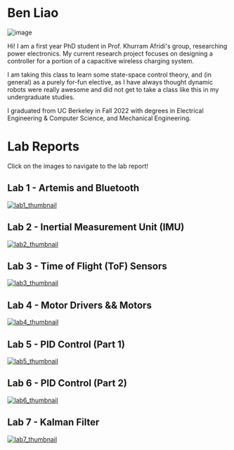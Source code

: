 # Ben Liao

![image](images/ben_photo.jpg)

Hi! I am a first year PhD student in Prof. Khurram Afridi's group, researching power electronics. My current research project focuses on designing a controller for a portion of a capacitive wireless charging system.

I am taking this class to learn some state-space control theory, and (in general) as a purely for-fun elective, as I have always thought dynamic robots were really awesome and did not get to take a class like this in my undergraduate studies.

I graduated from UC Berkeley in Fall 2022 with degrees in Electrical Engineering & Computer Science, and Mechanical Engineering.


# Lab Reports

Click on the images to navigate to the lab report!

## Lab 1 - Artemis and Bluetooth

[![lab1_thumbnail](images/lab1/lab1_thumbnail.png)](./lab1_report.html "Lab 1 Report")

## Lab 2 - Inertial Measurement Unit (IMU)

[![lab2_thumbnail](images/lab2/lab2_thumbnail.webp)](./lab2_report.html "Lab 2 Report")

## Lab 3 - Time of Flight (ToF) Sensors

[![lab3_thumbnail](images/lab3/lab3_thumbnail.jpg)](./lab3_report.html "Lab 3 Report")

## Lab 4 - Motor Drivers && Motors

[![lab4_thumbnail](images/lab4/lab4_thumbnail.jpg)](./lab4_report.html "Lab 4 Report")

## Lab 5 - PID Control (Part 1)

[![lab5_thumbnail](images/lab5/lab5_thumbnail.png)](./lab5_report.html "Lab 5 Report")

## Lab 6 - PID Control (Part 2)

[![lab6_thumbnail](images/lab6/lab6_thumbnail.jpg)](./lab6_report.html "Lab 6 Report")

## Lab 7 - Kalman Filter

[![lab7_thumbnail](images/lab7/lab7_thumbnail.png)](./lab7_report.html "Lab 7 Report")
